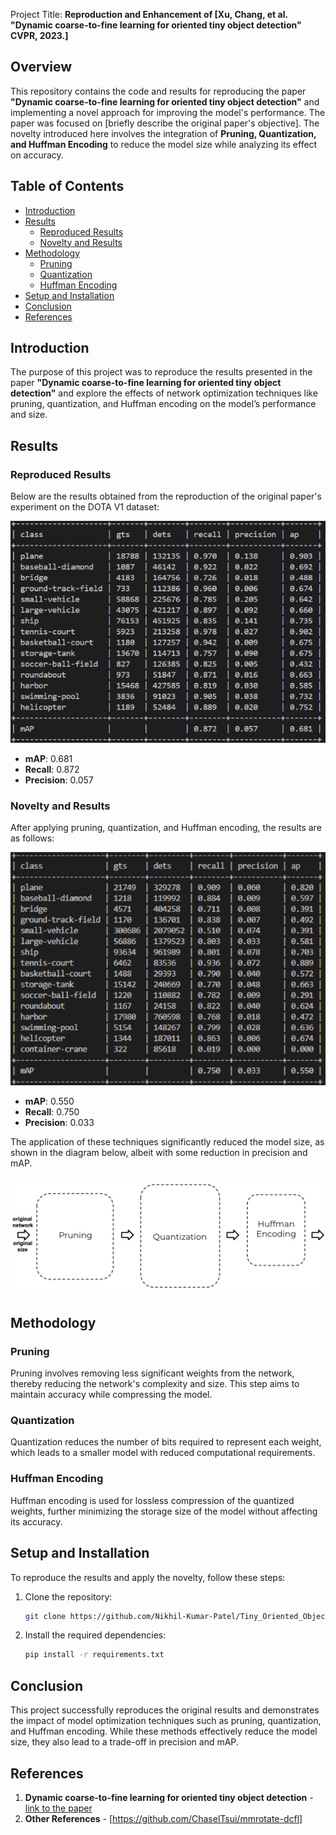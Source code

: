  Project Title: **Reproduction and Enhancement of [Xu, Chang, et al. "Dynamic coarse-to-fine learning for oriented tiny object detection" CVPR, 2023.]**

## Overview

This repository contains the code and results for reproducing the paper **"Dynamic coarse-to-fine learning for oriented tiny object detection"** and implementing a novel approach for improving the model's performance. The paper was focused on [briefly describe the original paper's objective]. The novelty introduced here involves the integration of **Pruning, Quantization, and Huffman Encoding** to reduce the model size while analyzing its effect on accuracy.

## Table of Contents

- [Introduction](#introduction)
- [Results](#results)
  - [Reproduced Results](#reproduced-results)
  - [Novelty and Results](#novelty-and-results)
- [Methodology](#methodology)
  - [Pruning](#pruning)
  - [Quantization](#quantization)
  - [Huffman Encoding](#huffman-encoding)
- [Setup and Installation](#setup-and-installation)
- [Conclusion](#conclusion)
- [References](#references)

## Introduction

The purpose of this project was to reproduce the results presented in the paper **"Dynamic coarse-to-fine learning for oriented tiny object detection"** and explore the effects of network optimization techniques like pruning, quantization, and Huffman encoding on the model’s performance and size.

## Results

### Reproduced Results

Below are the results obtained from the reproduction of the original paper's experiment on the DOTA V1 dataset:

![Reproduced Results](https://github.com/Nikhil-Kumar-Patel/Tiny_Oriented_Object_Detection/blob/main/figures/DOTA-V1.jpg)

- **mAP**: 0.681
- **Recall**: 0.872
- **Precision**: 0.057

### Novelty and Results

After applying pruning, quantization, and Huffman encoding, the results are as follows:

![Novelty Results](https://github.com/Nikhil-Kumar-Patel/Tiny_Oriented_Object_Detection/blob/main/figures/Pruning.jpg)

- **mAP**: 0.550
- **Recall**: 0.750
- **Precision**: 0.033

The application of these techniques significantly reduced the model size, as shown in the diagram below, albeit with some reduction in precision and mAP.

![Novelty Process](https://github.com/Nikhil-Kumar-Patel/Tiny_Oriented_Object_Detection/blob/main/figures/Novelty.jpg)

## Methodology

### Pruning

Pruning involves removing less significant weights from the network, thereby reducing the network's complexity and size. This step aims to maintain accuracy while compressing the model.

### Quantization

Quantization reduces the number of bits required to represent each weight, which leads to a smaller model with reduced computational requirements.

### Huffman Encoding

Huffman encoding is used for lossless compression of the quantized weights, further minimizing the storage size of the model without affecting its accuracy.

## Setup and Installation

To reproduce the results and apply the novelty, follow these steps:

1. Clone the repository:
   ```bash
   git clone https://github.com/Nikhil-Kumar-Patel/Tiny_Oriented_Object_Detection.git
   ```
2. Install the required dependencies:
   ```bash
   pip install -r requirements.txt
   ```


## Conclusion

This project successfully reproduces the original results and demonstrates the impact of model optimization techniques such as pruning, quantization, and Huffman encoding. While these methods effectively reduce the model size, they also lead to a trade-off in precision and mAP.

## References

1. **Dynamic coarse-to-fine learning for oriented tiny object detection** - [link to the paper](https://arxiv.org/pdf/2304.08876)
2. **Other References** - [https://github.com/ChaselTsui/mmrotate-dcfl]
